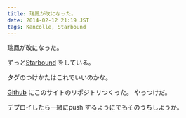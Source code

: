 ```yaml
---
title: 瑞鳳が改になった。
date: 2014-02-12 21:19 JST
tags: Kancolle, Starbound
---
```

瑞鳳が改になった。

ずっと[Starbound](http://playstarbound.com/) をしている。

タグのつけかたはこれでいいのかな。

[Github](https://github.com/nna774/nna774.net) にこのサイトのリポジトリつくった。 やっつけだ。

デプロイしたら一緒にpush するようにでもそのうちしようか。


